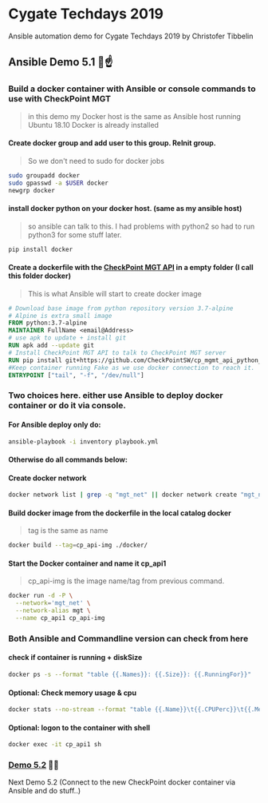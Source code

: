 # Cygate Techdays 2019
Ansible automation demo for Cygate Techdays 2019 by Christofer Tibbelin

## Ansible Demo 5.1 :whale::point_up:

### Build a docker container with Ansible or console commands to use with CheckPoint MGT

> in this demo my Docker host is the same as Ansible host running Ubuntu 18.10
> Docker is already installed

#### Create docker group and add user to this group. ReInit group.
> So we don't need to sudo for docker jobs
```sh
sudo groupadd docker
sudo gpasswd -a $USER docker
newgrp docker
```

#### install docker python on your docker host. (same as my ansible host)
> so ansible can talk to this. I had problems with python2 so had to run python3 for some stuff later.
```sh
pip install docker
```

#### Create a dockerfile with the [CheckPoint MGT API](https://github.com/CheckPointSW/cp_mgmt_api_python_sdk) in a empty folder (I call this folder docker)
> This is what Ansible will start to create docker image
```dockerfile
# Download base image from python repository version 3.7-alpine
# Alpine is extra small image
FROM python:3.7-alpine
MAINTAINER FullName <email@Address>
# use apk to update + install git
RUN apk add --update git
# Install CheckPoint MGT API to talk to CheckPoint MGT server
RUN pip install git+https://github.com/CheckPointSW/cp_mgmt_api_python_sdk
#Keep container running Fake as we use docker connection to reach it.
ENTRYPOINT ["tail", "-f", "/dev/null"]
```

### Two choices here. either use Ansible to deploy docker container or do it via console.
#### For Ansible deploy only do:
```sh
ansible-playbook -i inventory playbook.yml
```

#### Otherwise do all commands below:
#### Create docker network
```sh
docker network list | grep -q "mgt_net" || docker network create "mgt_net"
```

#### Build docker image from the dockerfile in the local catalog docker
> tag is the same as name
```sh
docker build --tag=cp_api-img ./docker/
```

#### Start the Docker container and name it cp_api1
> cp_api-img is the image name/tag from previous command.
```sh
docker run -d -P \
  --network='mgt_net' \
  --network-alias mgt \
  --name cp_api1 cp_api-img
```

### Both Ansible and Commandline version can check from here
#### check if container is running + diskSize
```sh
docker ps -s --format "table {{.Names}}: {{.Size}}: {{.RunningFor}}"
```

#### Optional: Check memory usage & cpu
```sh
docker stats --no-stream --format "table {{.Name}}\t{{.CPUPerc}}\t{{.MemUsage}}"
```

#### Optional: logon to the container with shell
```sh
docker exec -it cp_api1 sh
```

### [Demo 5.2](../demo5_2/) :whale::metal:
Next Demo 5.2 (Connect to the new CheckPoint docker container via Ansible and do stuff..)
